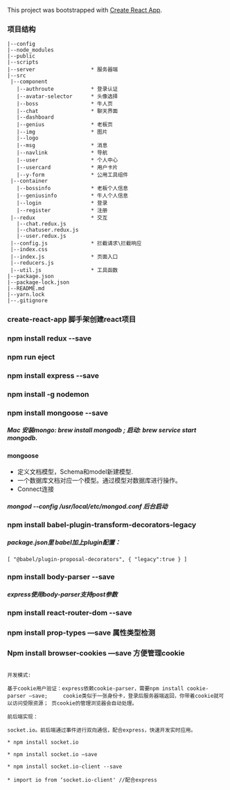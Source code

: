 This project was bootstrapped with [Create React App](https://github.com/facebook/create-react-app).

### 项目结构 
 
 ```
 |--config
 |--node_modules
 |--public
 |--scripts
 |--server                  * 服务器端
 |--src             
  |--component
    |--authroute            * 登录认证
    |--avatar-selector      * 头像选择
    |--boss                 * 牛人页
    |--chat                 * 聊天界面
    |--dashboard            
    |--genius               * 老板页
    |--img                  * 图片
    |--logo
    |--msg                  * 消息
    |--navlink              * 导航
    |--user                 * 个人中心
    |--usercard             * 用户卡片
    |--y-form               * 公用工具组件
  |--container
    |--bossinfo             * 老板个人信息
    |--geniusinfo           * 牛人个人信息
    |--login                * 登录
    |--register             * 注册
  |--redux                  * 交互
    |--chat.redux.js
    |--chatuser.redux.js
    |--user.redux.js
  |--config.js              * 拦截请求\拦截响应
  |--index.css
  |--index.js               * 页面入口
  |--reducers.js
  |--util.js                * 工具函数
 |--package.json
 |--package-lock.json
 |--README.md
 |--yarn.lock
 |--.gitignore

```
### create-react-app    脚手架创建react项目  

### npm install redux --save  

### npm run eject

### npm install express --save

### npm install -g nodemon

### npm install mongoose --save

##### Mac 安装mongo: brew install mongodb ;      启动: brew service start mongodb.

#### mongoose

* 定义文档模型，Schema和model新建模型.  
* 一个数据库文档对应一个模型。通过模型对数据库进行操作。  
* Connect连接  
##### mongod --config /usr/local/etc/mongod.conf 后台启动

### npm install babel-plugin-transform-decorators-legacy

##### package.json里 babel加上plugin配置：
`[
  "@babel/plugin-proposal-decorators",
  {
    "legacy":true
  }
]`

### npm install body-parser --save

##### express使用body-parser支持post参数

### npm install react-router-dom --save

### npm install prop-types —save 属性类型检测

### Npm install browser-cookies  —save 方便管理cookie

```

开发模式:

基于cookie用户验证：express依赖cookie-parser，需要npm install cookie-parser —save;     cookie类似于一张身份卡，登录后服务器端返回，你带着cookie就可以访问受限资源； 页cookie的管理浏览器会自动处理。

前后端实现：

socket.io。前后端通过事件进行双向通信，配合express，快速开发实时应用。

* npm install socket.io

* npm install socket.io —save

* npm install socket.io-client --save

* import io from ‘socket.io-client' //配合express


```
